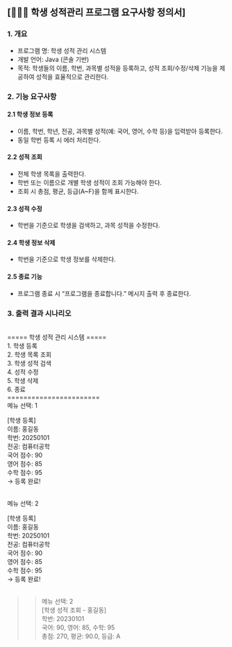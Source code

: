 ## [👩👨🧑 학생 성적관리 프로그램 요구사항 정의서]
### 1. 개요
- 프로그램 명: 학생 성적 관리 시스템
- 개발 언어: Java (콘솔 기반)
- 목적: 학생들의 이름, 학번, 과목별 성적을 등록하고, 성적 조회/수정/삭제 기능을 제공하여 성적을 효율적으로 관리한다.

### 2. 기능 요구사항
#### 2.1 학생 정보 등록
- 이름, 학번, 학년, 전공, 과목별 성적(예: 국어, 영어, 수학 등)을 입력받아 등록한다.
- 동일 학번 등록 시 에러 처리한다.

#### 2.2 성적 조회
- 전체 학생 목록을 출력한다.
- 학번 또는 이름으로 개별 학생 성적이 조회 가능해야 한다.
- 조회 시 총점, 평균, 등급(A~F)을 함께 표시한다.

#### 2.3 성적 수정
- 학번을 기준으로 학생을 검색하고, 과목 성적을 수정한다.

#### 2.4 학생 정보 삭제
- 학번을 기준으로 학생 정보를 삭제한다.

#### 2.5 종료 기능
- 프로그램 종료 시 “프로그램을 종료합니다.” 메시지 출력 후 종료한다.


### 3. 출력 결과 시나리오
<br>
===== 학생 성적 관리 시스템 =====<br>
1. 학생 등록<br>
2. 학생 목록 조회<br>
3. 학생 성적 검색<br>
4. 성적 수정<br>
5. 학생 삭제<br>
6. 종료<br>
=======================<br>
메뉴 선택: 1<br>

[학생 등록]<br>
이름: 홍길동<br>
학번: 20250101<br>
전공: 컴퓨터공학<br>
국어 점수: 90<br>
영어 점수: 85<br>
수학 점수: 95<br>
→ 등록 완료!<br><br>    

메뉴 선택: 2<br>

[학생 등록]<br>
이름: 홍길동<br>
학번: 20250101<br>
전공: 컴퓨터공학<br>
국어 점수: 90<br>
영어 점수: 85<br>
수학 점수: 95<br>
→ 등록 완료!<br>
<br>
>> 메뉴 선택: 2<br>
[학생 성적 조회 - 홍길동]<br>
학번: 20230101<br>
국어: 90, 영어: 85, 수학: 95<br>
총점: 270, 평균: 90.0, 등급: A<br>


